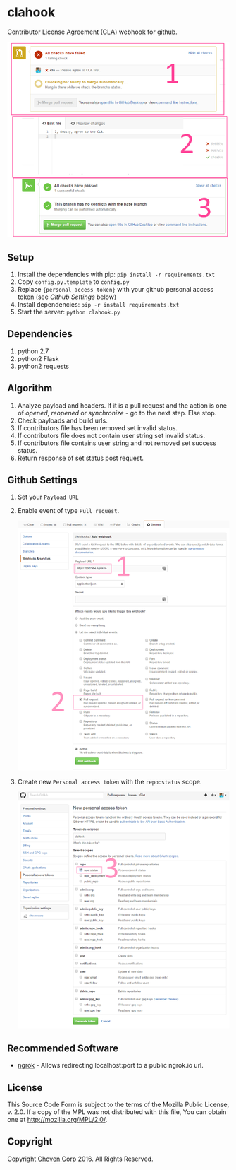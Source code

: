 # clahook

Contributor License Agreement (CLA) webhook for github.

![ClaHook](docs/images/about.png)

## Setup

1. Install the dependencies with pip: `pip install -r requirements.txt`
2. Copy `config.py.template` to `config.py`
3. Replace `{personal_access_token}` with your github personal access token (see *Github Settings* below)
4. Install dependencies: `pip -r install requirements.txt`
5. Start the server: `python clahook.py`


## Dependencies

  1. python 2.7
  2. python2 Flask
  3. python2 requests


## Algorithm

  1. Analyze payload and headers. If it is a pull request and the action is one of *opened*, 
  *reopened* or *synchronize* - go to the next step. Else stop.
  2. Check payloads and build urls.
  3. If contributors file has been removed set invalid status.
  4. If contributors file does not contain user string set invalid status.
  5. If contributors file contains user string and not removed set success status.
  6. Return response of set status post request.

## Github Settings

1. Set your `Payload URL`
2. Enable event of type `Pull request`.

   ![PayloadUrlAndEvents](docs/images/webhook_events_github.png)

3. Create new `Personal access token` with the `repo:status` scope.

   ![PersonalAccessToken](docs/images/personal_access_token.png)

## Recommended Software

* [ngrok](https://ngrok.com/) - Allows redirecting localhost:port to a public ngrok.io url.

## License

This Source Code Form is subject to the terms of the Mozilla Public
License, v. 2.0. If a copy of the MPL was not distributed with this
file, You can obtain one at http://mozilla.org/MPL/2.0/.

## Copyright

Copyright [Choven Corp](http://choven.ca) 2016. All Rights Reserved.
